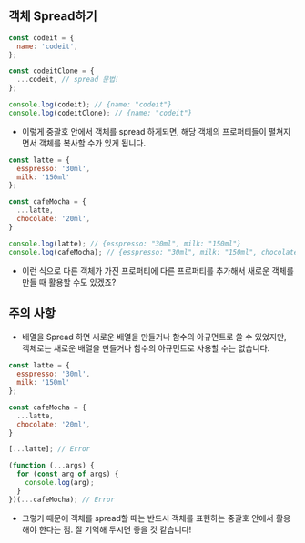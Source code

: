 ## 객체 Spread하기
```js
const codeit = { 
  name: 'codeit', 
};

const codeitClone = { 
  ...codeit, // spread 문법!
};

console.log(codeit); // {name: "codeit"}
console.log(codeitClone); // {name: "codeit"}
```
- 이렇게 중괄호 안에서 객체를 spread 하게되면, 해당 객체의 프로퍼티들이 펼쳐지면서 객체를 복사할 수가 있게 됩니다.
```js
const latte = {
  esspresso: '30ml',
  milk: '150ml'
};

const cafeMocha = {
  ...latte,
  chocolate: '20ml',
}

console.log(latte); // {esspresso: "30ml", milk: "150ml"}
console.log(cafeMocha); // {esspresso: "30ml", milk: "150ml", chocolate: "20ml"}
```
- 이런 식으로 다른 객체가 가진 프로퍼티에 다른 프로퍼티를 추가해서 새로운 객체를 만들 때 활용할 수도 있겠죠?

## 주의 사항
- 배열을 Spread 하면 새로운 배열을 만들거나 함수의 아규먼트로 쓸 수 있었지만, 객체로는 새로운 배열을 만들거나 함수의 아규먼트로 사용할 수는 없습니다.
```js
const latte = {
  esspresso: '30ml',
  milk: '150ml'
};

const cafeMocha = {
  ...latte,
  chocolate: '20ml',
}

[...latte]; // Error

(function (...args) {
  for (const arg of args) {
    console.log(arg);
  }
})(...cafeMocha); // Error
```
- 그렇기 때문에 객체를 spread할 때는 반드시 객체를 표현하는 중괄호 안에서 활용해야 한다는 점. 잘 기억해 두시면 좋을 것 같습니다!